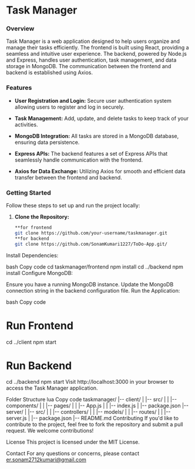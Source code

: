 # Task Manager

### Overview
Task Manager is a web application designed to help users organize and manage their tasks efficiently. The frontend is built using React, providing a seamless and intuitive user experience. The backend, powered by Node.js and Express, handles user authentication, task management, and data storage in MongoDB. The communication between the frontend and backend is established using Axios.

### Features

- **User Registration and Login:** Secure user authentication system allowing users to register and log in securely.

- **Task Management:** Add, update, and delete tasks to keep track of your activities.

- **MongoDB Integration:** All tasks are stored in a MongoDB database, ensuring data persistence.

- **Express APIs:** The backend features a set of Express APIs that seamlessly handle communication with the frontend.

- **Axios for Data Exchange:** Utilizing Axios for smooth and efficient data transfer between the frontend and backend.

### Getting Started

Follow these steps to set up and run the project locally:

1. **Clone the Repository:**
   ```bash
   **for frontend
   git clone https://github.com/your-username/taskmanager.git
   **for backend
   git clone https://github.com/SonamKumari1227/ToDo-App.git/
Install Dependencies:

bash
Copy code
cd taskmanager/frontend
npm install
cd ../backend
npm install
Configure MongoDB:

Ensure you have a running MongoDB instance.
Update the MongoDB connection string in the backend configuration file.
Run the Application:

bash
Copy code
# Run Frontend
cd ../client
npm start

# Run Backend
cd ../backend
npm start
Visit http://localhost:3000 in your browser to access the Task Manager application.

Folder Structure
lua
Copy code
taskmanager/
|-- client/
|   |-- src/
|   |   |-- components/
|   |   |-- pages/
|   |   |-- App.js
|   |   |-- index.js
|   |-- package.json
|-- server/
|   |-- src/
|   |   |-- controllers/
|   |   |-- models/
|   |   |-- routes/
|   |   |-- server.js
|   |-- package.json
|-- README.md
Contributing
If you'd like to contribute to the project, feel free to fork the repository and submit a pull request. We welcome contributions!

License
This project is licensed under the MIT License.

Contact
For any questions or concerns, please contact er.sonam2712kumari@gmail.com
